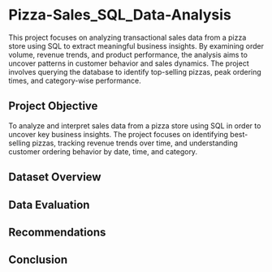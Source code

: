 # Pizza-Sales_SQL_Data-Analysis
This project focuses on analyzing transactional sales data from a pizza store using SQL to extract meaningful business insights. By examining order volume, revenue trends, and product performance, the analysis aims to uncover patterns in customer behavior and sales dynamics. The project involves querying the database to identify top-selling pizzas, peak ordering times, and category-wise performance.
## Project Objective
To analyze and interpret sales data from a pizza store using SQL in order to uncover key business insights. The project focuses on identifying best-selling pizzas, tracking revenue trends over time, and understanding customer ordering behavior by date, time, and category.


## Dataset Overview

## Data Evaluation
## Recommendations
## Conclusion

